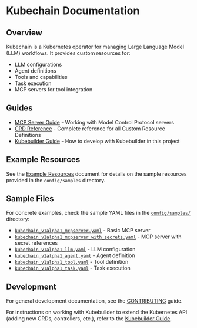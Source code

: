 # Kubechain Documentation

## Overview

Kubechain is a Kubernetes operator for managing Large Language Model (LLM) workflows. It provides custom resources for:

- LLM configurations
- Agent definitions
- Tools and capabilities
- Task execution
- MCP servers for tool integration

## Guides

- [MCP Server Guide](./mcp-server.md) - Working with Model Control Protocol servers
- [CRD Reference](./crd-reference.md) - Complete reference for all Custom Resource Definitions
- [Kubebuilder Guide](./kubebuilder-guide.md) - How to develop with Kubebuilder in this project

## Example Resources

See the [Example Resources](../config/example-resources.md) document for details on the sample resources provided in the `config/samples` directory.

## Sample Files

For concrete examples, check the sample YAML files in the [`config/samples/`](../config/samples/) directory:

- [`kubechain_v1alpha1_mcpserver.yaml`](../config/samples/kubechain_v1alpha1_mcpserver.yaml) - Basic MCP server
- [`kubechain_v1alpha1_mcpserver_with_secrets.yaml`](../config/samples/kubechain_v1alpha1_mcpserver_with_secrets.yaml) - MCP server with secret references
- [`kubechain_v1alpha1_llm.yaml`](../config/samples/kubechain_v1alpha1_llm.yaml) - LLM configuration
- [`kubechain_v1alpha1_agent.yaml`](../config/samples/kubechain_v1alpha1_agent.yaml) - Agent definition
- [`kubechain_v1alpha1_tool.yaml`](../config/samples/kubechain_v1alpha1_tool.yaml) - Tool definition
- [`kubechain_v1alpha1_task.yaml`](../config/samples/kubechain_v1alpha1_task.yaml) - Task execution

## Development

For general development documentation, see the [CONTRIBUTING](../CONTRIBUTING.md) guide.

For instructions on working with Kubebuilder to extend the Kubernetes API (adding new CRDs, controllers, etc.), refer to the [Kubebuilder Guide](./kubebuilder-guide.md).